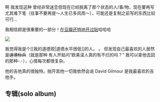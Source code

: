 啊 我发现这种 曾经非常迷恋但现在已经脱离了那个状态的人/事/物，现在要再写尤其难下笔（往事不要再提～人生已多风雨～），可能还是复制之前写的东西比较可行...

我相信颜是很重要的一部分！[在豆瓣还特地开过贴](https://www.douban.com/group/topic/194127316/?_i=6075296563564d8&dt_dapp=1)哈哈哈 

![](https://picture-guan.oss-cn-hangzhou.aliyuncs.com/20220818041405.png)

我觉得我是个[[我的道德观|道德水平很低]]的人。 。 但发现自己最喜欢的人居然是~~道德标兵~~（就是那种 有人开贴问“欧美滚人真的有不烂的吗？” 我可以拿他去回的那种-.-），心情每次都很复杂。

他的吉他真的很独特。抛开其他一切我依然会说 David Gilmour 是我最喜欢的吉他手。


## 专辑(solo album)